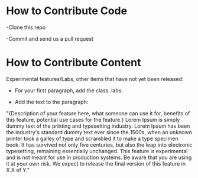 How to Contribute Code
===============

-Clone this repo

-Commit and send us a pull request


How to Contribute Content
===========

Experimental features/Labs, other items that have not yet been released:

- For your first paragraph, add the class .labs: <p class="lab"></p>

- Add the text to the paragraph:

"{Description of your feature here, what someone can use it for, benefits of this feature, potential use cases for the feature.} Lorem Ipsum is simply dummy text of the printing and typesetting industry. Lorem Ipsum has been the industry's standard dummy text ever since the 1500s, when an unknown printer took a galley of type and scrambled it to make a type specimen book. It has survived not only five centuries, but also the leap into electronic typesetting, remaining essentially unchanged. This feature is experimental and is not meant for use in production systems. Be aware that you are using it at your own risk. We expect to release the final version of this feature in X.X of Y."

